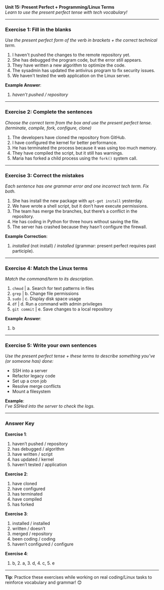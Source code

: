 **Unit 15: Present Perfect + Programming/Linux Terms**  
*Learn to use the present perfect tense with tech vocabulary!*

---

### **Exercise 1: Fill in the blanks**  
*Use the present perfect form of the verb in brackets + the correct technical term.*  
1. I haven't pushed the changes to the remote repository yet.  
2. She has debugged the program code, but the error still appears.  
3. They have written a new algorithm to optimize the code.  
4. The sysadmin has updated the antivirus program to fix security issues.  
5. We haven't tested the web application on the Linux server.  

**Example Answer**:  
1. *haven’t pushed / repository*  

---

### **Exercise 2: Complete the sentences**  
*Choose the correct term from the box and use the present perfect tense.*  
*(terminate, compile, fork, configure, clone)*  
1. The developers have cloned the repository from GitHub.  
2. I have configured the kernel for better performance.  
3. He has terminated the process because it was using too much memory.  
4. They have compiled the script, but it still has warnings.  
5. Maria has forked a child process using the `fork()` system call.  

---

### **Exercise 3: Correct the mistakes**  
*Each sentence has one grammar error and one incorrect tech term. Fix both.*  
1. She has install the new package with `apt-get install` yesterday.  
2. We have wrote a shell script, but it don’t have execute permissions.  
3. The team has merge the branches, but there’s a conflict in the repository.  
4. He has coding in Python for three hours without saving the file.  
5. The server has crashed because they hasn’t configure the firewall.  

**Example Correction**:  
1. *installed* (not install) / *installed* (grammar: present perfect requires past participle).  

---

### **Exercise 4: Match the Linux terms**  
*Match the command/term to its description.*  
1. `chmod` | a. Search for text patterns in files  
2. `grep` | b. Change file permissions  
3. `sudo` | c. Display disk space usage  
4. `df` | d. Run a command with admin privileges  
5. `git commit` | e. Save changes to a local repository  

**Example Answer**:  
1. b  

---

### **Exercise 5: Write your own sentences**  
*Use the present perfect tense + these terms to describe something you’ve (or someone has) done:*  
- SSH into a server  
- Refactor legacy code  
- Set up a cron job  
- Resolve merge conflicts  
- Mount a filesystem  

**Example**:  
*I’ve SSHed into the server to check the logs.*  

---

### **Answer Key**  
**Exercise 1**:  
1. haven’t pushed / repository  
2. has debugged / algorithm  
3. have written / script  
4. has updated / kernel  
5. haven’t tested / application
  
**Exercise 2**:  
1. have cloned  
2. have configured  
3. has terminated  
4. have compiled  
5. has forked  

**Exercise 3**:  
1. installed / installed  
2. written / doesn’t  
3. merged / repository  
4. been coding / coding  
5. haven’t configured / configure  

**Exercise 4**:  
1. b, 2. a, 3. d, 4. c, 5. e  

---

**Tip**: Practice these exercises while working on real coding/Linux tasks to reinforce vocabulary and grammar! 😊
